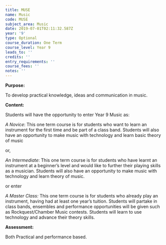 ```yaml
---
title: MUSE
name: Music
code: MUSE
subject_area: Music
date: 2019-07-01T02:11:32.587Z
year: '9'
type: Optional
course_duration: One Term
course_level: Year 9
leads_to: ''
credits: ''
entry_requirements: ''
course_fees: ''
notes: ''
---
```

**Purpose:**

To develop practical knowledge, ideas and communication in music.

**Content:**

Students will have the opportunity to enter Year 9 Music as:

_A Novice_: This one term course is for students who want to learn an instrument for the first time and be part of a class band. Students will also have an opportunity to make music with technology and learn basic theory of music

or,

_An Intermediate_:  This one term course is for students who have learnt an instrument at a beginner’s level and would like to further their playing skills as a musician. Students will also have an opportunity to make music with technology and learn theory of music.

or enter

_A Master Class:_   This one term course is for students who already play an instrument, having had at least one year’s tuition. Students will partake in class bands, ensembles and performance opportunities will be given such as Rockquest/Chamber Music contests. Students will learn to use technology and advance their theory skills.

**Assessment:**

Both Practical and performance based.
